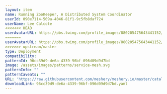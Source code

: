 ```yaml
---
layout: item
name: Running ZooKeeper, A Distributed System Coordinator
userId: 090e7114-509a-4046-81f1-9c5fb8daf724
userName: Lee Calcote
<<<<<<< HEAD
userAvatarURL: https://pbs.twimg.com/profile_images/880205475643441152/V_vhfnzb_400x400.webp
=======
userAvatarURL: https://pbs.twimg.com/profile_images/880205475643441152/V_vhfnzb_400x400.jpg
>>>>>>> upstream/master
type: Deployment
compatibility: 
patternId: 96cc39d9-de6a-4339-96bf-096d09d9d7bd
image: /assets/images/patterns/service-mesh.svg
patternInfo: ""
patternCaveats: ""
URL: 'https://raw.githubusercontent.com/meshery/meshery.io/master/catalog/96cc39d9-de6a-4339-96bf-096d09d9d7bd.yaml'
downloadLink: 96cc39d9-de6a-4339-96bf-096d09d9d7bd.yaml
---
```


